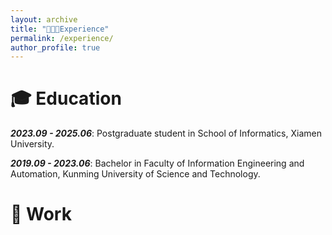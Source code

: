 ```yaml
---
layout: archive
title: "👨🏻‍💻Experience"
permalink: /experience/
author_profile: true
---
```


🎓 Education
===
 <strong><i>2023.09 - 2025.06</i></strong>: Postgraduate student in School of Informatics, Xiamen University.
 
 <strong><i>2019.09 - 2023.06</i></strong>: Bachelor in Faculty of Information Engineering and Automation, Kunming University of Science and Technology.

💼 Work
===
